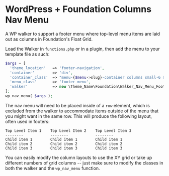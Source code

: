 # WordPress + Foundation Columns Nav Menu
A WP walker to support a footer menu where top-level menu items are laid out as columns in Foundation's Float Grid.

Load the Walker in `functions.php` or in a plugin, then add the menu to your template file as such:

```php
$args = [
  'theme_location'   => 'footer-navigation',
  'container'        => 'div',
  'container_class'  => "menu-{$menu->slug}-container columns small-6 medium-3 large-2",
  'menu_class'       => 'footer-menu',
  'walker'           => new \Theme_Name\Foundation\Walker_Nav_Menu_Footer,
];
wp_nav_menu( $args );
```

The nav menu will need to be placed inside of a `row` element, which is excluded from the walker to accommodate items outside of the menu that you might want in the same row. This will produce the following layout, often used in footers:

```
Top Level Item 1    Top Level Item 2    Top Level Item 3
--------            --------            --------
Child item 1        Child item 1        Child item 1
Child item 2        Child item 2        Child item 2
Child item 3        Child item 3        Child item 3
```

You can easily modify the column layouts to use the XY grid or take up different numbers of grid columns -- just make sure to modify the classes in both the walker and the `wp_nav_menu` function.
